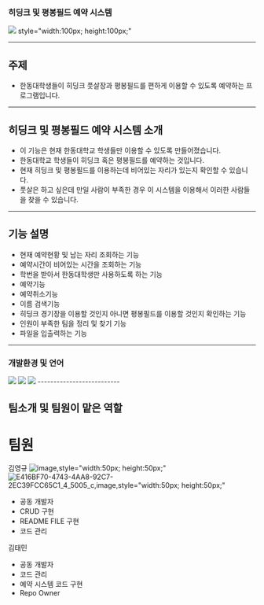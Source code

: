 ### 히딩크 및 평봉필드 예약 시스템
<img src="https://cdn.pixabay.com/photo/2013/07/12/12/29/soccer-145794_960_720.png">
style="width:100px; height:100px;"




-----------------------
 



## 주제
- 한동대학생들이 히딩크 풋살장과 평봉필드를 편하게 이용할 수 있도록 예약하는 프로그램입니다.
-------------------------




## 히딩크 및 평봉필드 예약 시스템 소개 
- 이 기능은 현재 한동대학교 학생들만 이용할 수 있도록 만들어졌습니다.
- 한동대학교 학생들이 히딩크 혹은 평봉필드를 예약하는 것입니다.
- 현재 히딩크 및 평봉필드를 이용하는데 비어있는 자리가 있는지 확인할 수 있습니다.
- 풋살은 하고 싶은데 만일 사람이 부족한 경우 이 시스템을 이용해서 이러한 사람들을 찾을 수 있습니다.
--------------------------



## 기능 설명
- 현재 예약현황 및 남는 자리 조회하는 기능
- 예약시간이 비어있는 시간을 조회하는 기능
- 학번을 받아서 한동대학생만 사용하도록 하는 기능
- 예약기능
- 예약취소기능
- 이름 검색기능
- 히딩크 경기장을 이용할 것인지 아니면 평봉필드를 이용할 것인지 확인하는 기능
- 인원이 부족한 팀을 정리 및 찾기 기능
- 파일을 입출력하는 기능
--------------------------




### 개발환경 및 언어
 <img src="https://img.shields.io/badge/HTML-E34F26?style=flat-square&logo=HTML5&logoColor=white"/>
 <img src="https://img.shields.io/badge/C-00CCFF?style=flat-square&logo=C&logoColor="white"/>
 <img src="https://img.shields.io/badge/VisualStudioCode-0000FF?style=flat-square&logo=VisualStudioCode&logoColor="black"/>
--------------------------



## 팀소개 및 팀원이 맡은 역할

# 팀원
김영규
![image,style="width:50px; height:50px;"](https://github.com/oss2023miniproject/Hiddink_check/assets/82189651/92a58676-638d-42f3-8dd7-4012c4cb7d45,)
![E416BF70-4743-4AA8-92C7-2EC39FCC65C1_4_5005_c,image,style="width:50px; height:50px;"](https://github.com/oss2023miniproject/Hiddink_check/assets/82189651/c3e689be-7a55-44e1-a37b-3fc8408e60a0)


 - 공동 개발자
 - CRUD 구현
 - README FILE 구현
 - 코드 관리

김태민
 - 공동 개발자
 - 코드 관리
 - 예약 시스템 코드 구현
 - Repo Owner
